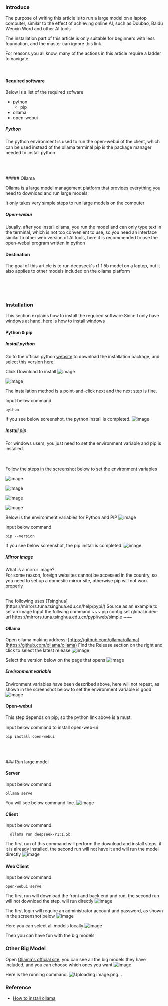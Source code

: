 ### Introduce
The purpose of writing this article is to run a large model on a laptop computer, similar to the effect of achieving online AI, such as Doubao, Baidu Wenxin Word and other     AI tools

The installation part of this article is only suitable for beginners with less foundation, and the master can ignore this link.

For reasons you all know, many of the actions in this article require a ladder to navigate.
<br>
<br>
<br>
#### Required software

Below is a list of the required sofware
- python
  - pip
- ollama
- open-webui



##### Python

The python environment is used to run the open-webui of the client, which can be used instead of the ollama terminal
pip is the package manager needed to install python




<br>
<br>
<br>
##### Ollama

Ollama is a large model management platform that provides everything you need to download and run large models.
  
It only takes very simple steps to run large models on the computer



##### Open-webui

 Usually, after you install ollama, you run the model and can only type text in the terminal, which is not too convenient to use, so you need an interface similar to other web version of AI tools, here it is recommended to use the open-webui program written in python
    



#### Destination

The goal of this article is to run deepseek's r1 1.5b model on a laptop, but it also applies to other models included on the ollama platform

<br>
<br>
<br>

### Installation

This section explains how to install the required software
Since I only have windows at hand, here is how to install windows

#### Python & pip

##### Install python
Go to the official python [website](https://www.python.org/) to download the installation package, and select this version here:

Click Download to install
![image](https://github.com/user-attachments/assets/164a0620-be6e-42ca-bbac-82a641c7a5a2)

![image](https://github.com/user-attachments/assets/5bfb6ac7-38cb-4240-8061-ef7cd9d6c2d2)

The installation method is a point-and-click next and the next step is fine.

Input below command
~~~
python
~~~
If you see below screenshot, the python install is completed.
![image](https://github.com/user-attachments/assets/08ba7115-64f9-412b-a8c3-f5bfbd3ba203)


##### Install pip

For windows users, you just need to set the environment variable and pip is installed.

<br>
<br>
Follow the steps in the screenshot below to set the environment variables

![image](https://github.com/user-attachments/assets/8f3518d2-9c28-4f32-8923-5c67d04e81b5)

![image](https://github.com/user-attachments/assets/e6760b9e-596d-454e-a065-01bf2fb58ec1)

![image](https://github.com/user-attachments/assets/843fe858-100a-4a87-a077-f974dcbabe27)

![image](https://github.com/user-attachments/assets/5b2bff7a-170f-41d8-9567-2e96705aedaf)

Below is the environment variables for Python and PIP 
![image](https://github.com/user-attachments/assets/63512781-3cc1-4f1b-8a92-c302caaf1044)

Input below command 

~~~
pip --version
~~~

If you see below screenshot, the pip install is completed.
![image](https://github.com/user-attachments/assets/6e713f85-c06c-45c4-bf02-b51ff6680307)





##### Mirror image
What is a mirror image?<br>
For some reason, foreign websites cannot be accessed in the country, so you need to set up a domestic mirror site, otherwise pip will not work properly

<br>
The following uses [Tsinghua](https://mirrors.tuna.tsinghua.edu.cn/help/pypi/) Source as an example to set an image
Input the follwing command
~~~
pip config set global.index-url https://mirrors.tuna.tsinghua.edu.cn/pypi/web/simple
~~~


#### Ollama
Open ollama making address: [https://github.com/ollama/ollama](https://github.com/ollama/ollama)
Find the Release section on the right and click to select the latest release
![image](https://github.com/user-attachments/assets/03f297a3-77e2-4a63-ac1d-dfd056117023)

Select the version below on the page that opens
![image](https://github.com/user-attachments/assets/663029a0-2f4e-4161-97f4-fce5cfd857b8)

##### Environment variable

Environment variables have been described above, here will not repeat, as shown in the screenshot below to set the environment variable is good
![image](https://github.com/user-attachments/assets/2bb7a82c-5164-4332-96a7-2ea773e3f75b)


#### Open-webui

This step depends on pip, so the python link above is a must.

Input below command to install open-web-ui
~~~
pip install open-webui
~~~


<br>
<br>
<br>
### Run large model

#### Server
Input below command.
~~~
ollama serve
~~~
You will see below command line.
![image](https://github.com/user-attachments/assets/4ad72c40-a858-4456-8a2c-5f8bd107e786)


#### Client
Input below command.
~~~
  ollama run deepseek-r1:1.5b
~~~
The first run of this command will perform the download and install steps, if it is already installed, the second run will not have it and will run the model directly
![image](https://github.com/user-attachments/assets/6e89bac0-8499-42a2-a21e-6697eef47a01)


#### Web Client
Input below command.
~~~
open-webui serve
~~~

The first run will download the front and back end and run, the second run will not download the step, will run directly
![image](https://github.com/user-attachments/assets/7e52566b-fa7a-4c45-b1f6-c42f3fb16cf8)

The first login will require an administrator account and password, as shown in the screenshot below
![image](https://github.com/user-attachments/assets/1e08607a-17b1-491c-85b9-00ecef900519)

Here you can select all models locally
![image](https://github.com/user-attachments/assets/e36e1b9d-c9de-4a7b-9d48-10b0cd96c9a9)

Then you can have fun with the big models

### Other Big Model
Open [Ollama's official site](https://ollama.com/), you can see all the big models they have included, and you can choose which ones you want
![image](https://github.com/user-attachments/assets/f5d664da-5f1e-4811-ba06-03b5061e68ad)

Here is the running command.
![Uploading image.png…]()



### Reference
- [How to install ollama](https://ollama.readthedocs.io/quickstart/)
